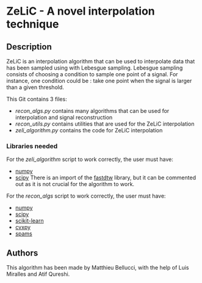 ﻿# ZeLiC - A novel interpolation technique

## Description

ZeLiC is an interpolation algorithm that can be used to interpolate data that has been sampled using with Lebesgue sampling. Lebesgue sampling consists of choosing a condition to sample one point of a signal. For instance, one condition could be : take one point when the signal is larger than a given threshold.

This Git contains 3 files:
- *recon_algs.py* contains many algorithms that can be used for interpolation and signal reconstruction
- *recon_utils.py* contains utilities that are used for the ZeLiC interpolation
-  *zeli_algorithm.py* contains the code for ZeLiC interpolation

### Libraries needed
For the *zeli_algorithm* script to work correctly, the user must have:
- [numpy](http://www.numpy.org/)
- [scipy](https://www.scipy.org/) 
There is an import of  the [fastdtw](https://pypi.org/project/fastdtw/) library, but it can be commented out as it is not crucial for the algorithm to work.

For the *recon_algs* script to work correctly, the user must have:
- [numpy](http://www.numpy.org/)
- [scipy](https://www.scipy.org/)
- [scikit-learn](https://scikit-learn.org/stable/)
- [cvxpy](https://www.cvxpy.org/)
- [spams](http://spams-devel.gforge.inria.fr/)
## Authors

This algorithm has been made by Matthieu Bellucci, with the help of Luis Miralles and Atif Qureshi.
